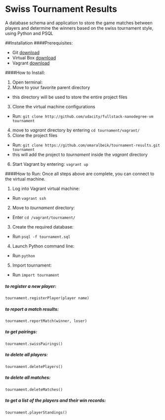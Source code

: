 # Swiss Tournament Results
A database schema and application to store the game matches between players and determine the winners based on the swiss tournament style, using Python and PSQL

##Installation
####Prerequisites:
- Git [download](http://git-scm.com/downloads)
- Virtual Box [download](https://www.virtualbox.org/wiki/Downloads)
- Vagrant [download](https://www.vagrantup.com/downloads.html)

####How to Install:
1. Open terminal:
2. Move to your favorite parent directory
  - this directory will be used to store the entire project files
3. Clone the virtual machine configurations
  - Run: `git clone http://github.com/udacity/fullstack-nanodegree-vm tournament`
4. move to *vagrant* directory by entering `cd tournament/vagrant/`
5. Clone the project files
  - Run: `git clone https://github.com/omaralbeik/tournament-results.git tournament`
  - this will add the project to *tournament* inside the *vagrant* directory
6. Start Vagrant by entering: `vagrant up`

####How to Run:
Once all steps above are complete, you can connect to the virtual machine.

1. Log into Vagrant virtual machine:
  - Run `vagrant ssh`
2. Move to *tournament* directory:
  - Enter `cd /vagrant/tournament/`
3. Create the required database:
  - Run `psql -f tournament.sql`
4. Launch Python command line:
  - Run `python`
5. Import tournament:
  - Run `import tournament`

##### to register a new player:
```
tournament.registerPlayer(player name)
```

##### to report a match results:
```
tournament.reportMatch(winner, loser)
```

##### to get pairings:
```
tournament.swissPairings()
```

##### to delete all players:
```
tournament.deletePlayers()
```

##### to delete all matches:
```
tournament.deleteMatches()
```

##### to get a list of the players and their win records:
```
tournament.playerStandings()
```
